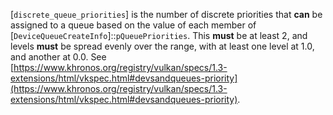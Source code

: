 [`discrete_queue_priorities`] is the
number of discrete priorities that  **can**  be assigned to a queue based on
the value of each member of
[`DeviceQueueCreateInfo`]::`pQueuePriorities`.
This  **must**  be at least 2, and levels  **must**  be spread evenly over the
range, with at least one level at 1.0, and another at 0.0.
See [https://www.khronos.org/registry/vulkan/specs/1.3-extensions/html/vkspec.html#devsandqueues-priority](https://www.khronos.org/registry/vulkan/specs/1.3-extensions/html/vkspec.html#devsandqueues-priority).